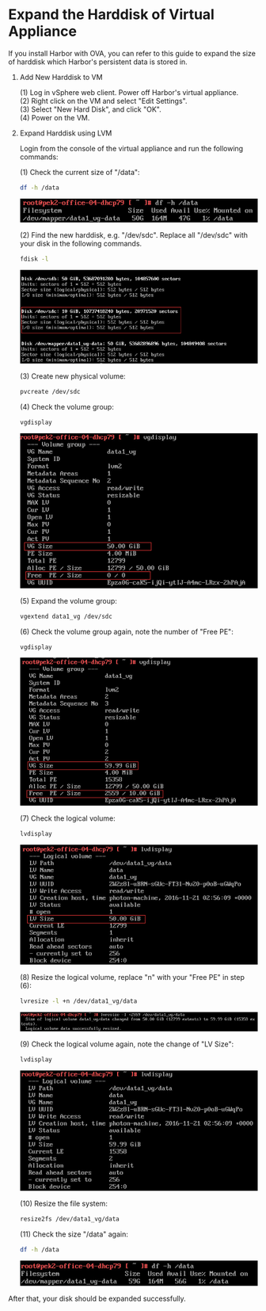 # Expand the Harddisk of Virtual Appliance

If you install Harbor with OVA, you can refer to this guide  to expand the size of harddisk which Harbor's persistent data is stored in.  

1. Add New Harddisk to VM  

	(1) Log in vSphere web client. Power off Harbor's virtual appliance.  
	(2) Right click on the VM and select "Edit Settings".  
	(3) Select "New Hard Disk", and click "OK".  
	(4) Power on the VM.  

2. Expand Harddisk using LVM  

	Login from the console of the virtual appliance and run the following commands:  

	(1) Check the current size of "/data":  
	```sh
	df -h /data
	```
	
	![lvm](img/lvm/size_of_data_01.png)
	
	(2) Find the new harddisk, e.g. "/dev/sdc". Replace all "/dev/sdc" with your disk in the following commands.  
	```sh
	fdisk -l
	```
	
	![lvm](img/lvm/find_the_new_harddisk.png)
	
	(3) Create new physical volume:  
	```sh
	pvcreate /dev/sdc
	```
	
	(4) Check the volume group:  
	```sh
	vgdisplay
	```
	
	![lvm](img/lvm/vg_01.png)
	
	(5) Expand the volume group:
	```sh
	vgextend data1_vg /dev/sdc
	```
	
	(6) Check the volume group again, note the number of "Free PE":  
	```sh
	vgdisplay
	```
	
	![lvm](img/lvm/vg_02.png)
	
	(7) Check the logical volume:
	```sh
	lvdisplay
	```
	
	![lvm](img/lvm/lv_01.png)
	
	(8) Resize the logical volume, replace "n" with your "Free PE" in step (6):  
	```sh
	lvresize -l +n /dev/data1_vg/data
	```
	
	![lvm](img/lvm/resize_lv.png)
	
	(9) Check the logical volume again, note the change of "LV Size":
	```sh
	lvdisplay
	```
	
	![lvm](img/lvm/lv_02.png)
	
	(10) Resize the file system:
	```sh
	resize2fs /dev/data1_vg/data
	```
	
	(11) Check the size "/data" again:
	```sh
	df -h /data
	```
	
	![lvm](img/lvm/size_of_data_02.png)

After that, your disk should be expanded successfully.